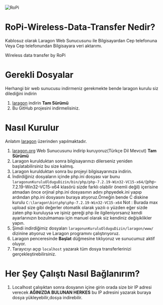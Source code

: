 ![RoPi](https://www.linkpicture.com/q/indir_29.png)


# RoPi-Wireless-Data-Transfer Nedir?
Kablosuz olarak Laragon Web Sunucusunu ile Bilgisayardan Cep telefonuna Veya Cep telefonundan Bilgisayara veri aktarımı.

Wireless data transfer by RoPi

# Gerekli Dosyalar
Herhangi bir web sunucusu indirmeniz gerekmekte bende laragon kurulu siz dilediğini indirin
1. [laragon](https://laragon.org/) indirin **Tam Sürümü**
2. Bu GitHub projesini indirmelisiniz.

# Nasıl Kurulur
Anlatım [laragon](https://laragon.org/)  üzerinden yapılmaktadır.
1. [laragon.org](https://laragon.org/) Web Sunucusunu indirip kuruyoruz(Türkçe Dil Mevcut) **Tam Sürümü**
2. Laragon kurulduktan sonra bilgisayarınızı dilerseniz yeniden başlatabilirsiniz bu size kalmış.
3. Laragon kurulduktan sonra bu projeyi bilgisayarınıza indirin.
4. İndirdiğiniz dosyaların içinde php.ini dosyası var bunu `laragonunKuruluOlduguDizin/bin/php/php-7.2.19-Win32-VC15-x64/`(php-7.2.19-Win32-VC15-x64 klasörü sizde farklı olabilir önemli değil) içerisine atmadan önce orjinal php.ini dosyasının adını phpyedek.ini yapıp ardından php.ini dosyasını buraya atıyoruz.Örneğin bende C diskine kurulu `C:\laragon\bin\php\php-7.2.19-Win32-VC15-x64` 
    Not : Burada max upload size gibi değerler otomatik olarak yazılı o yüzden eğer sizde zaten php kuruluysa ve işiniz gereği php ile ilgileniyorsanız kendi ayarlarınızın bozulmaması için manuel olarak siz kendiniz değişiklikler yapın.
5. Şimdi indirdiğimiz dosyaları `laragonunKuruluOlduguDizin/laragon/www/` dizinine atıyoruz ve Laragon programını çalıştırıyoruz.
6. Laragon penceresinde **Başlat** düğmesine tıklıyoruz ve sunucumuz aktif oluyor.
7. Tarayıcıyı açıp `localhost` yazarak tüm dosya transferlerinizi gerçekleştirebilirsiniz.

# Her Şey Çalıştı Nasıl Bağlanırım?
1. Localhost çalışıktan sonra dosyanın içine girin orada size bir IP adresi verecek **AĞINIZDA BULUNAN HERKES** bu IP adresini yazarak buraya dosya yükleyebilir,dosya indirebilir.

